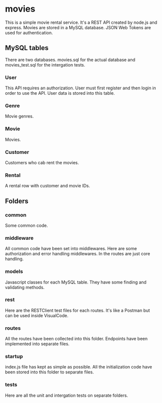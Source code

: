 # movies
This is a simple movie rental service. It's a REST API created by node.js and express. Movies are stored in a MySQL database. JSON Web Tokens are used for authentication.

## MySQL tables
There are two databases. movies.sql for the actual database and movies_test.sql for the intergation tests.

### User
This API requires an authorization. User must first register and then login in order to use the API. User data is stored into this table.

### Genre
Movie genres.

### Movie
Movies.

### Customer
Customers who cab rent the movies.

### Rental
A rental row with customer and movie IDs.

## Folders

### common
Some common code.

### middleware
All common code have been set into middlewares. Here are some authorization and error handling middlewares. In the routes are just core handling.

### models
Javascript classes for each MySQL table. They have some finding and validating methods.

### rest
Here are the RESTClient test files for each routes. It's like a Postman but can be used inside VisualCode.

### routes
All the routes have been collected into this folder. Endpoints have been implemented into separate files.

### startup
index.js file has kept as simple as possible. All the initialization code have been stored into this folder to separate files.

### tests
Here are all the unit and intergation tests on separate folders.
